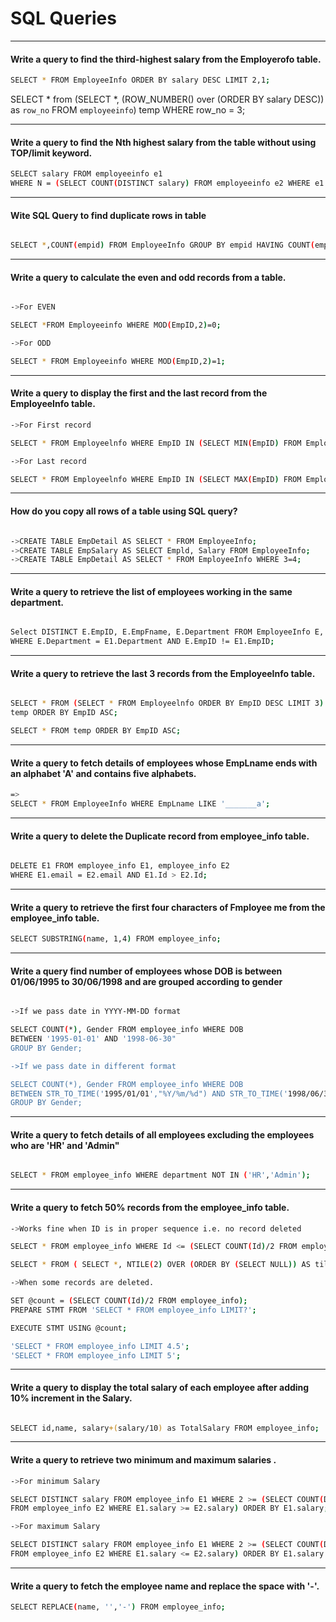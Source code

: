# SQL Queries



-----

#### Write a query to find the third-highest salary from the Employerofo table.

```bash
SELECT * FROM EmployeeInfo ORDER BY salary DESC LIMIT 2,1;
```


SELECT * from (SELECT *, (ROW_NUMBER() over (ORDER BY salary DESC)) as `row_no` FROM `employeeinfo`) temp WHERE row_no = 3;


-----

#### Write a query to find the Nth highest salary from the table without using TOP/limit keyword.

```bash
SELECT salary FROM employeeinfo e1
WHERE N = (SELECT COUNT(DISTINCT salary) FROM employeeinfo e2 WHERE e1.salary <= e2.salary);

```

-----

#### Wite SQL Query to find duplicate rows in table

```bash

SELECT *,COUNT(empid) FROM EmployeeInfo GROUP BY empid HAVING COUNT(empid) > 1;
```


-----

#### Write a query to calculate the even and odd records from a table.

```bash

->For EVEN

SELECT *FROM Employeeinfo WHERE MOD(EmpID,2)=0;

->For ODD

SELECT * FROM Employeeinfo WHERE MOD(EmpID,2)=1;

```

-----

#### Write a query to display the first and the last record from the EmployeeInfo table.

```bash
->For First record

SELECT * FROM Employeelnfo WHERE EmpID IN (SELECT MIN(EmpID) FROM EmployeeInfo);

->For Last record

SELECT * FROM Employeelnfo WHERE EmpID IN (SELECT MAX(EmpID) FROM EmployeeInfo);

```

-----

#### How do you copy all rows of a table using SQL query?
```bash

->CREATE TABLE EmpDetail AS SELECT * FROM EmployeeInfo;
->CREATE TABLE EmpSalary AS SELECT Empld, Salary FROM EmployeeInfo;
->CREATE TABLE EmpDetail AS SELECT * FROM EmployeeInfo WHERE 3=4;

```

-----

#### Write a query to retrieve the list of employees working in the same department.

```bash

Select DISTINCT E.EmpID, E.EmpFname, E.Department FROM EmployeeInfo E, Employeeinfo E1 
WHERE E.Department = E1.Department AND E.EmpID != E1.EmpID;

```

-----

#### Write a query to retrieve the last 3 records from the EmployeeInfo table.

```bash

SELECT * FROM (SELECT * FROM Employeelnfo ORDER BY EmpID DESC LIMIT 3)
temp ORDER BY EmpID ASC;

SELECT * FROM temp ORDER BY EmpID ASC;
```

-----

#### Write a query to fetch details of employees whose EmpLname ends with an alphabet 'A' and contains five alphabets.

```bash
=>
SELECT * FROM EmployeeInfo WHERE EmpLname LIKE '_______a';

```

-----

#### Write a query to delete the Duplicate record from employee_info table.

```bash

DELETE E1 FROM employee_info E1, employee_info E2 
WHERE E1.email = E2.email AND E1.Id > E2.Id;


```

-----

#### Write a query to retrieve the first four characters of Fmployee me from the employee_info table.

```bash
SELECT SUBSTRING(name, 1,4) FROM employee_info;

```

-----

#### Write a query find number of employees whose DOB is between 01/06/1995 to 30/06/1998 and are grouped according to gender

```bash

->If we pass date in YYYY-MM-DD format

SELECT COUNT(*), Gender FROM employee_info WHERE DOB
BETWEEN '1995-01-01' AND '1998-06-30"
GROUP BY Gender;

->If we pass date in different format

SELECT COUNT(*), Gender FROM employee_info WHERE DOB
BETWEEN STR_TO_TIME('1995/01/01',"%Y/%m/%d") AND STR_TO_TIME('1998/06/30',"%Y/%m/%d")
GROUP BY Gender;

```

-----

#### Write a query to fetch details of all employees excluding the employees who are 'HR' and 'Admin"

```bash

SELECT * FROM employee_info WHERE department NOT IN ('HR','Admin');

```

-----

#### Write a query to fetch 50% records from the employee_info table.

```bash
->Works fine when ID is in proper sequence i.e. no record deleted

SELECT * FROM employee_info WHERE Id <= (SELECT COUNT(Id)/2 FROM employee_info );

SELECT * FROM ( SELECT *, NTILE(2) OVER (ORDER BY (SELECT NULL)) AS tile FROM employeeinfo ) AS subquery WHERE tile = 1;

->When some records are deleted.

SET @count = (SELECT COUNT(Id)/2 FROM employee_info);
PREPARE STMT FROM 'SELECT * FROM employee_info LIMIT?';

EXECUTE STMT USING @count;

'SELECT * FROM employee_info LIMIT 4.5';
'SELECT * FROM employee_info LIMIT 5';

```

-----

#### Write a query to display the total salary of each employee after adding 10% increment in the Salary.

```bash

SELECT id,name, salary+(salary/10) as TotalSalary FROM employee_info;

```

-----

#### Write a query to retrieve two minimum and maximum salaries .

```bash
->For minimum Salary

SELECT DISTINCT salary FROM employee_info E1 WHERE 2 >= (SELECT COUNT(DISTINCT salary)
FROM employee_info E2 WHERE E1.salary >= E2.salary) ORDER BY E1.salary;

->For maximum Salary

SELECT DISTINCT salary FROM employee_info E1 WHERE 2 >= (SELECT COUNT(DISTINCT salary)
FROM employee_info E2 WHERE E1.salary <= E2.salary) ORDER BY E1.salary DESC;
```

-----

#### Write a query to fetch the employee name and replace the space with '-'.

```bash
SELECT REPLACE(name, '','-') FROM employee_info;
```
